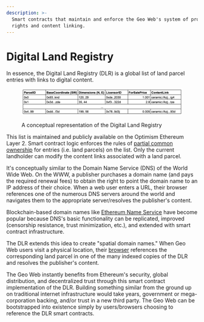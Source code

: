 ```yaml
---
description: >-
  Smart contracts that maintain and enforce the Geo Web's system of property
  rights and content linking.
---
```


# Digital Land Registry

In essence, the Digital Land Registry (DLR) is a global list of land parcel entries with links to digital content.

<figure><img src="../.gitbook/assets/Registry View.png" alt=""><figcaption><p>A conceptual representation of the Digital Land Registry</p></figcaption></figure>

This list is maintained and publicly available on the Optimism Ethereum Layer 2. Smart contract logic enforces the rules of [partial common ownership](partial-common-ownership.md) for entries (i.e. land parcels) on the list. Only the current landholder can modify the content links associated with a land parcel.

It's conceptually similar to the Domain Name Service (DNS) of the World Wide Web. On the WWW, a publisher purchases a domain name (and pays the required renewal fees) to obtain the right to point the domain name to an IP address of their choice. When a web user enters a URL, their browser references one of the numerous DNS servers around the world and navigates them to the appropriate server/resolves the publisher's content.

Blockchain-based domain names like [Ethereum Name Service](https://ens.domains/) have become popular because DNS's basic functionality can be replicated, improved (censorship resistance, trust minimization, etc.), and extended with smart contract infrastructure.

The DLR extends this idea to create "spatial domain names." When Geo Web users visit a physical location, their [browser](spatial-browsing.md) references the corresponding land parcel in one of the many indexed copies of the DLR and resolves the publisher's content.

The Geo Web instantly benefits from Ethereum's security, global distribution, and decentralized trust through this smart contract implementation of the DLR. Building something similar from the ground up on traditional internet infrastructure would take years, government or mega-corporation backing, and/or trust in a new third party. The Geo Web can be bootstrapped into existence simply by users/browsers choosing to reference the DLR smart contracts.
